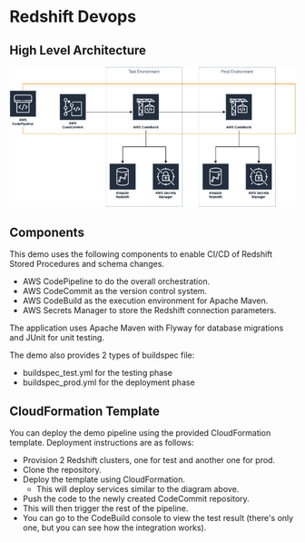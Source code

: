# Redshift Devops

## High Level Architecture
![Architecture](doc-images/redshift_devops.png)

## Components
This demo uses the following components to enable CI/CD of Redshift Stored Procedures and schema changes.
- AWS CodePipeline to do the overall orchestration.
- AWS CodeCommit as the version control system. 
- AWS CodeBuild as the execution environment for Apache Maven.
- AWS Secrets Manager to store the Redshift connection parameters.

The application uses Apache Maven with Flyway for database migrations and JUnit for unit testing.

The demo also provides 2 types of buildspec file:
- buildspec_test.yml for the testing phase
- buildspec_prod.yml for the deployment phase

## CloudFormation Template
You can deploy the demo pipeline using the provided CloudFormation template. Deployment instructions are as follows:

- Provision 2 Redshift clusters, one for test and another one for prod.
- Clone the repository.
- Deploy the template using CloudFormation.
    - This will deploy services similar to the diagram above.
- Push the code to the newly created CodeCommit repository.
- This will then trigger the rest of the pipeline.
- You can go to the CodeBuild console to view the test result (there's only one, but you can see how the integration works).